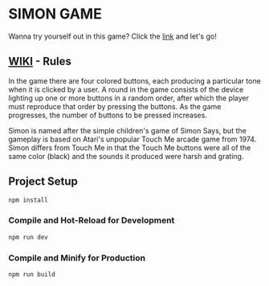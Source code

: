# SIMON GAME

Wanna try yourself out in this game? Click the [link](https://keeeparis.github.io/vue-simon-game-app/) and let's go!

## [WIKI](https://en.wikipedia.org/wiki/Simon_(game)) - Rules
In the game there are four colored buttons, each producing a particular tone when it is clicked by a user. A round in the game consists of the device lighting up one or more buttons in a random order, after which the player must reproduce that order by pressing the buttons. As the game progresses, the number of buttons to be pressed increases.

Simon is named after the simple children's game of Simon Says, but the gameplay is based on Atari's unpopular Touch Me arcade game from 1974. Simon differs from Touch Me in that the Touch Me buttons were all of the same color (black) and the sounds it produced were harsh and grating.


## Project Setup

```sh
npm install
```

### Compile and Hot-Reload for Development

```sh
npm run dev
```

### Compile and Minify for Production

```sh
npm run build
```
